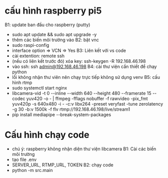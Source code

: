 # cấu hình raspberry pi5
B1: update ban đầu cho raspberry  (putty)
- sudo apt update && sudo apt upgrade -y
- thêm các biến môi trường vào
B2: bật vnc
- sudo raspi-config
- interface option => VCN => Yes
B3: Liên kết với vs code
- cài extention: remote ssh
- (nếu có liên kết trước đó)  xóa key: ssh-keygen -R 192.168.46.198
- vào ssh: ssh admin@192.168.46.198
B4: cài thư viện cần thiết để chạy python
- lỗi không nhận thư viên nên chạy trực tiếp không sử dụng venv
B5: cấu hình rtmp
- sudo systemctl start nginx
- libcamera-vid -t 0 --inline --width 640 --height 480 --framerate 15 --codec yuv420 -o - | ffmpeg -fflags nobuffer -f rawvideo -pix_fmt yuv420p -s 640x480 -i - -c:v libx264 -preset veryfast -tune zerolatency -g 30 -b:v 1500k -f flv rtmp://192.168.46.198/live/stream1
- pip install mediapipe --break-system-packages

# Cấu hình chạy code
- chú ý: raspberry không nhận diện thư viện libcamera
B1: Cài các biến môi trường
- tạo file .env
- SERVER_URL, RTMP_URL, TOKEN 
B2: chạy code
- python -m src.main